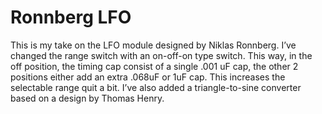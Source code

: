 # Ronnberg LFO

This is my take on the LFO module designed by Niklas Ronnberg. I’ve changed the range switch with an on-off-on type switch. This way, in the off position, the timing cap consist of a single .001 uF cap, the other 2 positions either add an extra .068uF or 1uF cap. This increases the selectable range quit a bit. I’ve also added a triangle-to-sine converter based on a design by Thomas Henry.
